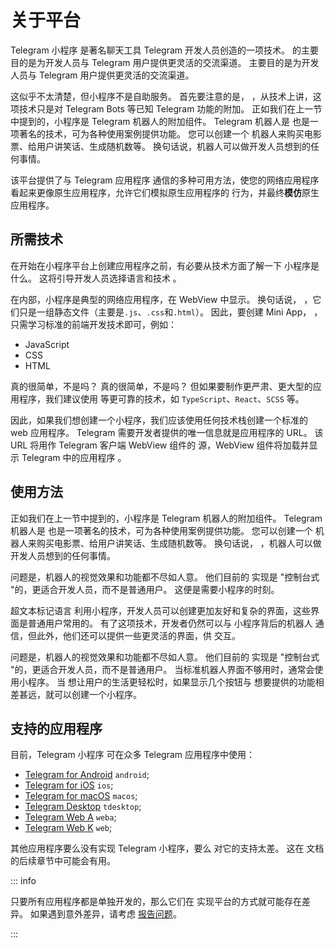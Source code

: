 # 关于平台

Telegram 小程序 是著名聊天工具 Telegram 开发人员创造的一项技术。
的主要目的是为开发人员与 Telegram 用户提供更灵活的交流渠道。
主要目的是为开发人员与 Telegram 用户提供更灵活的交流渠道。

这似乎不太清楚，但小程序不是自助服务。  首先要注意的是，
，从技术上讲，这项技术只是对
Telegram Bots 等已知 Telegram 功能的附加。 正如我们在上一节中提到的，小程序是 Telegram 机器人的附加组件。 Telegram 机器人是
也是一项著名的技术，可为各种使用案例提供功能。 您可以创建一个
机器人来购买电影票、给用户讲笑话、生成随机数等。 换句话说，机器人可以做开发人员想到的任何事情。

该平台提供了与 Telegram 应用程序
通信的多种可用方法，使您的网络应用程序看起来更像原生应用程序，允许它们模拟原生应用程序的
行为，并最终**模仿**原生应用程序。

## 所需技术

在开始在小程序平台上创建应用程序之前，有必要从技术方面了解一下
小程序是什么。  这将引导开发人员选择语言和技术
。

在内部，小程序是典型的网络应用程序，在 WebView 中显示。  换句话说，
，它们只是一组静态文件（主要是`.js`、`.css`和`.html`）。 因此，要创建 Mini App，
，只需学习标准的前端开发技术即可，例如：

- JavaScript
- CSS
- HTML

真的很简单，不是吗？ 真的很简单，不是吗？ 但如果要制作更严肃、更大型的应用程序，我们建议使用
等更可靠的技术，如 `TypeScript`、`React`、`SCSS` 等。

因此，如果我们想创建一个小程序，我们应该使用任何技术栈创建一个标准的 web 应用程序。 Telegram 需要开发者提供的唯一信息就是应用程序的 URL。  该 URL 将用作 Telegram 客户端 WebView 组件的
源，WebView 组件将加载并显示 Telegram 中的应用程序
。

## 使用方法

正如我们在上一节中提到的，小程序是 Telegram 机器人的附加组件。 Telegram 机器人是
也是一项著名的技术，可为各种使用案例提供功能。 您可以创建一个
机器人来购买电影票、给用户讲笑话、生成随机数等。 换句话说，
，机器人可以做开发人员想到的任何事情。

问题是，机器人的视觉效果和功能都不尽如人意。 他们目前的
实现是 "控制台式 "的，更适合开发人员，而不是普通用户。 这便是需要小程序的时刻。

超文本标记语言 利用小程序，开发人员可以创建更加友好和复杂的界面，这些界面是普通用户常用的。 有了这项技术，开发者仍然可以与 小程序背后的机器人
通信，但此外，他们还可以提供一些更灵活的界面，供
交互。

问题是，机器人的视觉效果和功能都不尽如人意。 他们目前的
实现是 "控制台式 "的，更适合开发人员，而不是普通用户。 当标准机器人界面不够用时，通常会使用小程序。 当
想让用户的生活更轻松时，如果显示几个按钮与
想要提供的功能相差甚远，就可以创建一个小程序。

## 支持的应用程序

目前，Telegram 小程序 可在众多 Telegram
应用程序中使用：

- [Telegram for Android](https://github.com/DrKLO/Telegram) `android`;
- [Telegram for iOS](https://github.com/TelegramMessenger/Telegram-iOS) `ios`;
- [Telegram for macOS](https://github.com/overtake/TelegramSwift) `macos`;
- [Telegram Desktop](https://github.com/telegramdesktop/tdesktop) `tdesktop`;
- [Telegram Web A](https://github.com/Ajaxy/telegram-tt) `weba`;
- [Telegram Web K](https://github.com/morethanwords/tweb) `web`;

其他应用程序要么没有实现 Telegram 小程序，要么
对它的支持太差。  这在
文档的后续章节中可能会有用。

::: info

只要所有应用程序都是单独开发的，那么它们在
实现平台的方式就可能存在差异。 如果遇到意外差异，请考虑
[报告问题](https://github.com/Telegram-Mini-Apps/issues)。

:::
